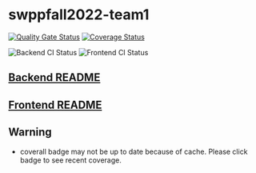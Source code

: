 # swppfall2022-team1
[![Quality Gate Status](https://sonarcloud.io/api/project_badges/measure?project=swsnu_swppfall2022-team1&metric=alert_status)](https://sonarcloud.io/dashboard?id=swsnu_swppfall2022-team1)
[![Coverage Status](https://coveralls.io/repos/github/swsnu/swppfall2022-team1/badge.svg?branch=main&kill_cache=1)](https://coveralls.io/github/swsnu/swppfall2022-team1?branch=main)

![Backend CI Status](https://github.com/swsnu/swppfall2022-team1/actions/workflows/Backend-CI.yml/badge.svg)
![Frontend CI Status](https://github.com/swsnu/swppfall2022-team1/actions/workflows/frontend-eslint-pr.yml/badge.svg)

## [Backend README](https://github.com/swsnu/swppfall2022-team1/blob/main/udong-backend/README.md)

## [Frontend README](https://github.com/swsnu/swppfall2022-team1/blob/main/udong-frontend/README.md)

## Warning

- coverall badge may not be up to date because of cache. Please click badge to see recent coverage.